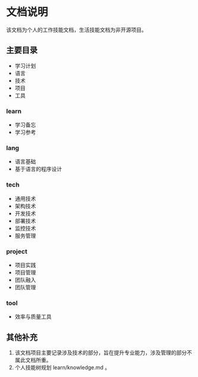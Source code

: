 # 文档说明

该文档为个人的工作技能文档，生活技能文档为非开源项目。

## 主要目录

- 学习计划
- 语言
- 技术
- 项目
- 工具

### learn

- 学习备忘
- 学习参考

### lang

- 语言基础
- 基于语言的程序设计

### tech

- 通用技术
- 架构技术
- 开发技术
- 部署技术
- 监控技术
- 服务管理

### project

- 项目实践
- 项目管理
- 团队融入
- 团队管理

### tool

- 效率与质量工具


## 其他补充

1. 该文档项目主要记录涉及技术的部分，旨在提升专业能力，涉及管理的部分不属此文档所重。
2. 个人技能树规划 learn/knowledge.md 。
